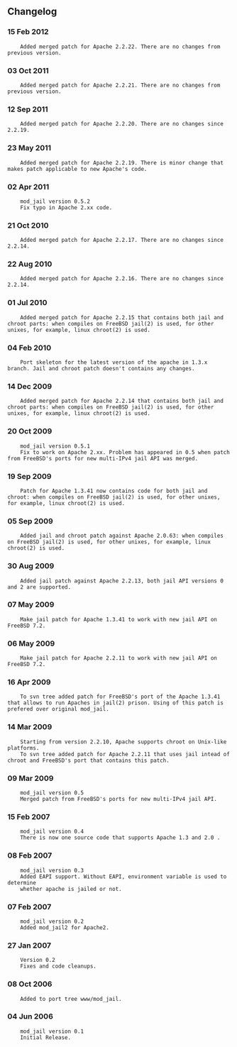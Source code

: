 ## Changelog ##
### 15 Feb 2012 ###
```
    Added merged patch for Apache 2.2.22. There are no changes from previous version.
```

### 03 Oct 2011 ###
```
    Added merged patch for Apache 2.2.21. There are no changes from previous version.
```

### 12 Sep 2011 ###
```
    Added merged patch for Apache 2.2.20. There are no changes since 2.2.19.
```

### 23 May 2011 ###
```
    Added merged patch for Apache 2.2.19. There is minor change that makes patch applicable to new Apache's code.
```

### 02 Apr 2011 ###
```
    mod_jail version 0.5.2
    Fix typo in Apache 2.xx code.
```

### 21 Oct 2010 ###
```
    Added merged patch for Apache 2.2.17. There are no changes since 2.2.14.
```

### 22 Aug 2010 ###
```
    Added merged patch for Apache 2.2.16. There are no changes since 2.2.14.
```

### 01 Jul 2010 ###
```
    Added merged patch for Apache 2.2.15 that contains both jail and chroot parts: when compiles on FreeBSD jail(2) is used, for other unixes, for example, linux chroot(2) is used.
```

### 04 Feb 2010 ###
```
    Port skeleton for the latest version of the apache in 1.3.x branch. Jail and chroot patch doesn't contains any changes.
```

### 14 Dec 2009 ###
```
    Added merged patch for Apache 2.2.14 that contains both jail and chroot parts: when compiles on FreeBSD jail(2) is used, for other unixes, for example, linux chroot(2) is used.
```

### 20 Oct 2009 ###
```
    mod_jail version 0.5.1
    Fix to work on Apache 2.xx. Problem has appeared in 0.5 when patch from FreeBSD's ports for new multi-IPv4 jail API was merged.
```

### 19 Sep 2009 ###
```
    Patch for Apache 1.3.41 now contains code for both jail and chroot: when compiles on FreeBSD jail(2) is used, for other unixes, for example, linux chroot(2) is used.
```

### 05 Sep 2009 ###
```
    Added jail and chroot patch against Apache 2.0.63: when compiles on FreeBSD jail(2) is used, for other unixes, for example, linux chroot(2) is used.
```

### 30 Aug 2009 ###
```
    Added jail patch against Apache 2.2.13, both jail API versions 0 and 2 are supported.
```

### 07 May 2009 ###
```
    Make jail patch for Apache 1.3.41 to work with new jail API on FreeBSD 7.2.
```

### 06 May 2009 ###
```
    Make jail patch for Apache 2.2.11 to work with new jail API on FreeBSD 7.2.
```


### 16 Apr 2009 ###
```
    To svn tree added patch for FreeBSD's port of the Apache 1.3.41 that allows to run Apaches in jail(2) prison. Using of this patch is prefered over original mod_jail.
```

### 14 Mar 2009 ###
```
    Starting from version 2.2.10, Apache supports chroot on Unix-like platforms.
    To svn tree added patch for Apache 2.2.11 that uses jail intead of chroot and FreeBSD's port that contains this patch.
```

### 09 Mar 2009 ###
```
    mod_jail version 0.5
    Merged patch from FreeBSD's ports for new multi-IPv4 jail API.
```

### 15 Feb 2007 ###
```
    mod_jail version 0.4
    There is now one source code that supports Apache 1.3 and 2.0 .
```

### 08 Feb 2007 ###
```
    mod_jail version 0.3
    Added EAPI support. Without EAPI, environment variable is used to determine
    whether apache is jailed or not.
```

### 07 Feb 2007 ###
```
    mod_jail version 0.2
    Added mod_jail2 for Apache2.
```

### 27 Jan 2007 ###
```
    Version 0.2
    Fixes and code cleanups.
```

### 08 Oct 2006 ###
```
    Added to port tree www/mod_jail.
```

### 04 Jun 2006 ###
```
    mod_jail version 0.1
    Initial Release.
```
